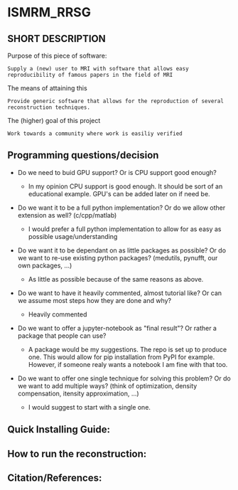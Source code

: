 ISMRM_RRSG
===================================

SHORT DESCRIPTION
-------------------------

Purpose of this piece of software:
    
    Supply a (new) user to MRI with software that allows easy reproducibility of famous papers in the field of MRI
    
The means of attaining this

    Provide generic software that allows for the reproduction of several reconstruction techniques.
    
The (higher) goal of this project

    Work towards a community where work is easiliy verified

    
Programming questions/decision
-------------------------

- Do we need to buid GPU support?
    Or is CPU support good enough?
    - In my opinion CPU support is good enough. It should be sort of an educational example. GPU's can be added later on if need be.
    
- Do we want it to be a full python implementation?
    Or do we allow other extension as well? (c/cpp/matlab)
    - I would prefer a full python implementation to allow for as easy as possible usage/understanding
    
- Do we want it to be dependant on as little packages as possible?
    Or do we want to re-use existing python packages? (medutils, pynufft, our own packages, ...)
    - As little as possible because of the same reasons as above.
    
- Do we want to have it heavily commented, almost tutorial like?
    Or can we assume most steps how they are done and why?
    - Heavily commented
    
- Do we want to offer a jupyter-notebook as "final result"?
    Or rather a package that people can use?    
    - A package would be my suggestions. The repo is set up to produce one. This would allow for pip installation from PyPI for example. However, if someone realy wants a notebook I am fine with that too.
    
- Do we want to offer one single technique for solving this problem?
    Or do we want to add multiple ways? (think of optimization, density compensation, itensity approximation, ...)
    - I would suggest to start with a single one.



Quick Installing Guide:
-------------------------


How to run the reconstruction:
-------------------------


Citation/References:
-------------------------

